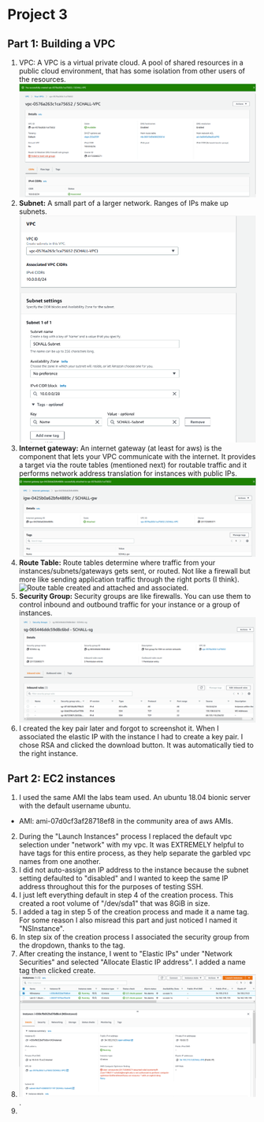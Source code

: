 # Project 3
## Part 1: Building a VPC
1. VPC: A VPC is a virtual private cloud. A pool of shared resources in a public cloud environment, that has some isolation from other users of the resources.<br>
![VPC Created](images/VPC.PNG)<br>
2. **Subnet:** A small part of a larger network. Ranges of IPs make up subnets.<br>
![Subnet Create, or one click away](images/subnet.PNG)<br>
3. **Internet gateway:** An internet gateway (at least for aws) is the component that lets your VPC communicate with the internet. It provides a target via the route tables (mentioned next) for routable traffic and it performs network address translation for instances with public IPs. 
![Creating the gateway and attaching it](images/gatewayandattach.PNG)<br>
4. **Route Table:** Route tables determine where traffic from your instances/subnets/gateways gets sent, or routed. Not like a firewall but more like sending application traffic through the right ports (I think). <br>
![Route table created and attached and associated.](images/part4.PNG)<br>
5. **Security Group:** Security groups are like firewalls. You can use them to control inbound and outbound traffic for your instance or a group of instances.<br>
![Security group created with proper rules and attched](images/secgroupupdate.PNG)<br>
6. I created the key pair later and forgot to screenshot it. When I associated the elastic IP with the instance I had to create a key pair. I chose RSA and clicked the download button. It was automatically tied to the right instance.

## Part 2: EC2 instances
1. I used the same AMI the labs team used. An ubuntu 18.04 bionic server with the default username ubuntu.<br>
- AMI: ami-07d0cf3af28718ef8 in the community area of aws AMIs.<br> 
2. During the "Launch Instances" process I replaced the default vpc selection under "network" with my vpc. It was EXTREMELY helpful to have tags for this entire process, as they help separate the garbled vpc names from one another. 
3. I did not auto-assign an IP address to the instance because the subnet setting defaulted to "disabled" and I wanted to keep the same IP address throughout this for the purposes of testing SSH. 
4. I just left everything default in step 4 of the creation process. This created a root volume of "/dev/sda1" that was 8GiB in size. 
5. I added a tag in step 5 of the creation process and made it a name tag. For some reason I also misread this part and just noticed I named it "NSInstance". 
6. In step six of the creation process I associated the security group from the dropdown, thanks to the tag. 
7. After creating the instance, I went to "Elastic IPs" under "Network Securities" and selected "Allocate Elastic IP address". I added a name tag then clicked create.
8. ![Created Instance](images/createdone.PNG).
9. 
